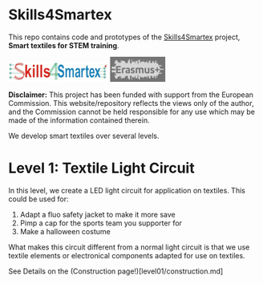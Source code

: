 # Skills4Smartex
This repo contains code and prototypes of the [Skills4Smartex](http://www.skills4smartex.eu/) project, **Smart textiles for STEM training**.

![Skills4Smartex logo](doc/img/Skills4Smartex1.png)  ![Erasmus+ logo](doc/img/erasmus+.png)

**Disclaimer:** This project has been funded with support from the European Commission. 
This website/repository reflects the views only of the author, and the Commission cannot be held responsible for any use which may be made of the information contained therein.

We develop smart textiles over several levels.

# Level 1: Textile Light Circuit

In this level, we create a LED light circuit for application on textiles. This could be used for:

1. Adapt a fluo safety jacket to make it more save
2. Pimp a cap for the sports team you supporter for 
3. Make a halloween costume

What makes this circuit different from a normal light circuit is that we use textile elements or electronical components adapted for use on textiles.

See Details on the (Construction page!)[level01/construction.md]
